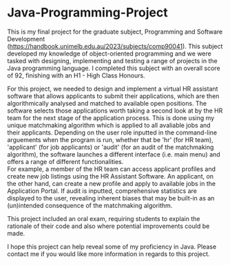 # Java-Programming-Project

This is my final project for the graduate subject, Programming and Software Development (https://handbook.unimelb.edu.au/2023/subjects/comp90041). 
This subject developed my knowledge of object-oriented programming and we were tasked with designing, implementing and testing a range of projects in the Java programming language.
I completed this subject with an overall score of 92, finishing with an H1 - High Class Honours.

For this project, we needed to design and implement a virtual HR assistant software that allows applicants to submit their applications, which are then algorithmically analysed and 
matched to available open positions. The software selects those applications worth taking a second look at by the HR team for the next stage of the application process. 
This is done using my unique matchmaking algorithm which is applied to all avaliable jobs and their applicants. Depending on the user role inputted in the command-line arguements when the program is run, 
whether that be 'hr' (for HR team), 'applicant' (for job applicants) or 'audit' (for an audit of the matchmaking algorithm), the software launches a different interface (i.e. main menu) and offers a range of different functionalities.  
For example, a member of the HR team can access applicant profiles and create new job listings using the HR Assistant Software. An applicant, on the other hand, can create a new profile and apply to available jobs in the Application Portal. 
If audit is inputted, comprehensive statistics are displayed to the user, revealing inherent biases that may be built-in as an (un)intended consequence of the matchmaking algorithm. 

This project included an oral exam, requiring students to explain the rationale of their code and also where potential improvements could be made.

I hope this project can help reveal some of my proficiency in Java. Please contact me if you would like more information in regards to this project.



 
